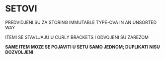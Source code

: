 # SETOVI

PREDVIDJENI SU ZA STORING IMMUTABLE TYPE-OVA IN AN UNSORTED WAY

ITEMI SE STAVLJAJU U CURLY BRACKETS I ODVOJENI SU ZAREZOM

**SAME ITEM MOZE SE POJAVITI U SETU SAMO JEDNOM; DUPLIKATI NISU DOZVOLJENI**




